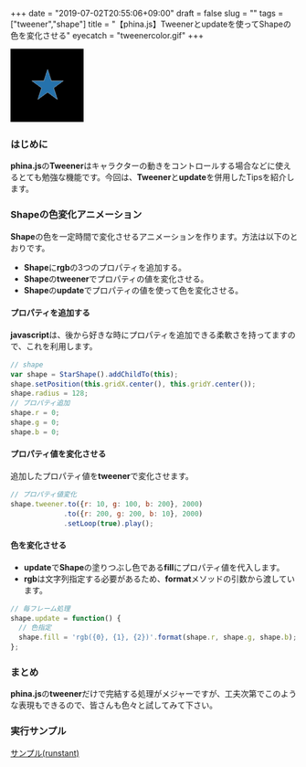 +++
date = "2019-07-02T20:55:06+09:00"
draft = false
slug = ""
tags = ["tweener","shape"]
title = "【phina.js】Tweenerとupdateを使ってShapeの色を変化させる"
eyecatch = "tweenercolor.gif"
+++

![tweenercolor.gif](tweenercolor.gif)

### はじめに
**phina.js**の**Tweener**はキャラクターの動きをコントロールする場合などに使えるとても勉強な機能です。今回は、**Tweener**と**update**を併用したTipsを紹介します。

### Shapeの色変化アニメーション
**Shape**の色を一定時間で変化させるアニメーションを作ります。方法は以下のとおりです。

 - **Shape**に**rgb**の3つのプロパティを追加する。
 - **Shape**の**tweener**でプロパティの値を変化させる。
 - **Shape**の**update**でプロパティの値を使って色を変化させる。

#### プロパティを追加する
**javascript**は、後から好きな時にプロパティを追加できる柔軟さを持ってますので、これを利用します。

```javascript
// shape
var shape = StarShape().addChildTo(this);
shape.setPosition(this.gridX.center(), this.gridY.center());
shape.radius = 128;
// プロパティ追加
shape.r = 0;
shape.g = 0;
shape.b = 0;
```

#### プロパティ値を変化させる
追加したプロパティ値を**tweener**で変化させます。

```javascript
// プロパティ値変化
shape.tweener.to({r: 10, g: 100, b: 200}, 2000)
             .to({r: 200, g: 200, b: 10}, 2000)
             .setLoop(true).play();
```

#### 色を変化させる
- **update**で**Shape**の塗りつぶし色である**fill**にプロパティ値を代入します。
- **rgb**は文字列指定する必要があるため、**format**メソッドの引数から渡しています。

```javascript
// 毎フレーム処理
shape.update = function() {
  // 色指定
  shape.fill = 'rgb({0}, {1}, {2})'.format(shape.r, shape.g, shape.b);    
};
```

### まとめ
**phina.js**の**tweener**だけで完結する処理がメジャーですが、工夫次第でこのような表現もできるので、皆さんも色々と試してみて下さい。

### 実行サンプル

[サンプル(runstant)](https://runstant.com/alkn203/projects/a7341442)
